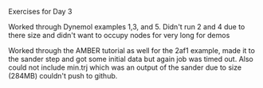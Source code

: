 Exercises for Day 3

Worked through Dynemol examples 1,3, and 5. Didn't run 2 and 4 due to there size and didn't want to occupy nodes for very long for demos

Worked through the AMBER tutorial as well for the 2af1 example, made it to the sander step and got some initial data but again job was timed out. Also could not include min.trj which was an output of the sander due to size (284MB) couldn't push to github. 
